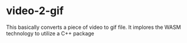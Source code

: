 # video-2-gif
This basically converts a piece of video to gif file. It implores the WASM technology to utilize a C++ package
